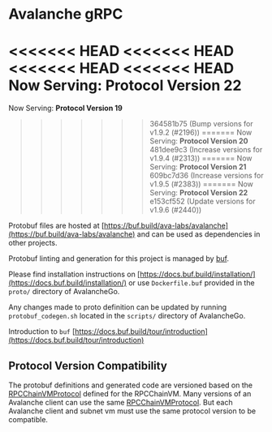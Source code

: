 # Avalanche gRPC

<<<<<<< HEAD
<<<<<<< HEAD
<<<<<<< HEAD
<<<<<<< HEAD
Now Serving: **Protocol Version 22**
=======
Now Serving: **Protocol Version 19**
>>>>>>> 364581b75 (Bump versions for v1.9.2 (#2196))
=======
Now Serving: **Protocol Version 20**
>>>>>>> 481dee9c3 (Increase versions for v1.9.4 (#2313))
=======
Now Serving: **Protocol Version 21**
>>>>>>> 609bc7d36 (Increase versions for v1.9.5 (#2383))
=======
Now Serving: **Protocol Version 22**
>>>>>>> e153cf552 (Update versions for v1.9.6 (#2440))

Protobuf files are hosted at [https://buf.build/ava-labs/avalanche](https://buf.build/ava-labs/avalanche) and can be used as dependencies in other projects.

Protobuf linting and generation for this project is managed by [buf](https://github.com/bufbuild/buf).

Please find installation instructions on [https://docs.buf.build/installation/](https://docs.buf.build/installation/) or use `Dockerfile.buf` provided in the `proto/` directory of AvalancheGo.

Any changes made to proto definition can be updated by running `protobuf_codegen.sh` located in the `scripts/` directory of AvalancheGo.

Introduction to `buf` [https://docs.buf.build/tour/introduction](https://docs.buf.build/tour/introduction)

## Protocol Version Compatibility

The protobuf definitions and generated code are versioned based on the [RPCChainVMProtocol](../version/version.go#L13) defined for the RPCChainVM.
Many versions of an Avalanche client can use the same [RPCChainVMProtocol](../version/version.go#L13). But each Avalanche client and subnet vm must use the same protocol version to be compatible.
